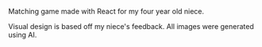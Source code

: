 Matching game made with React for my four year old niece.

Visual design is based off my niece's feedback. All images were generated using AI.
